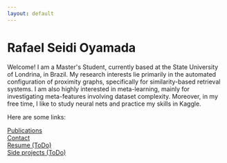 ```yaml
---
layout: default
---
```


# Rafael Seidi Oyamada

Welcome! I am a Master's Student, currently based at the State University of Londrina, in Brazil. My research interests lie primarily in the automated configuration of proximity graphs, specifically for similarity-based retrieval systems. I am also highly interested in meta-learning, mainly for investigating meta-features involving dataset complexity. Moreover, in my free time, I like to study neural nets and practice my skills in Kaggle.

Here are some links:

[Publications](./pages/publications.html) <br/>
[Contact](./pages/contact.html) <br/>
[Resume (ToDo)](./pages/resume.html) <br/>
[Side projects (ToDo)](./pages/side-projects.html) <br/>
